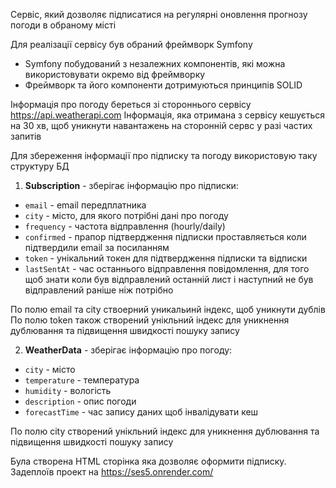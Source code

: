 Сервіс, який дозволяє підписатися на регулярні оновлення прогнозу погоди в обраному місті

Для реалізації сервісу був обраний фреймворк Symfony
- Symfony побудований з незалежних компонентів, які можна використовувати окремо від фреймворку
- Фреймворк та його компоненти дотримуються принципів SOLID

Інформація про погоду береться зі стороннього сервісу https://api.weatherapi.com
Інформація, яка отримана з сервісу кешується на 30 хв, щоб уникнути навантажень на сторонній сервс у разі частих запитів 

Для збереження інформації про підписку та погоду використовую таку структуру БД  

1. **Subscription** - зберігає інформацію про підписки:
- `email` - email передплатника
- `city` - місто, для якого потрібні дані про погоду
- `frequency` - частота відправлення (hourly/daily)
- `confirmed` - прапор підтвердження підписки проставляється коли підтвердили email за посиланням
- `token` - унікальний токен для підтвердження підписки та відписки
- `lastSentAt` - час останнього відправлення повідомлення, для того щоб знати коли був відправлений останній лист і наступний не був відправлений раніше ніж потрібно

По полю email та city ствоерний уникальинй індекс, щоб уникнути дублів
По полю token також створений унікльний індекс для уникнення дублювання та підвищення швидкості пошуку запису

2. **WeatherData** - зберігає інформацію про погоду:
- `city` - місто
- `temperature` - температура 
- `humidity` - вологість 
- `description` - опис погоди
- `forecastTime` - час запису даних щоб інвалідувати кеш
  
По полю city створений унікльний індекс для уникнення дублювання та підвищення швидкості пошуку запису

Була створена HTML сторінка яка дозволяє оформити підписку.
Задеплоїв проект на https://ses5.onrender.com/